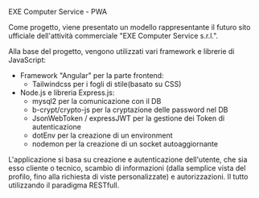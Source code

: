 EXE Computer Service - PWA

Come progetto, viene presentato un modello rappresentante il futuro sito ufficiale dell'attività commerciale "EXE Computer Service s.r.l.".

Alla base del progetto, vengono utilizzati vari framework e librerie di JavaScript:

- Framework "Angular" per la parte frontend:
  - Tailwindcss per i fogli di stile(basato su CSS)
- Node.js e libreria Express.js:
  - mysql2 per la comunicazione con il DB
  - b-crypt/crypto-js per la cryptazione delle password nel DB
  - JsonWebToken / expressJWT per la gestione dei Token di autenticazione
  - dotEnv per la creazione di un environment
  - nodemon per la creazione di un socket autoaggiornante

L'applicazione si basa su creazione e autenticazione dell'utente, che sia esso cliente o tecnico, scambio di informazioni (dalla semplice vista del profilo, fino alla richiesta di viste personalizzate) e autorizzazioni. Il tutto utilizzando il paradigma RESTfull.
